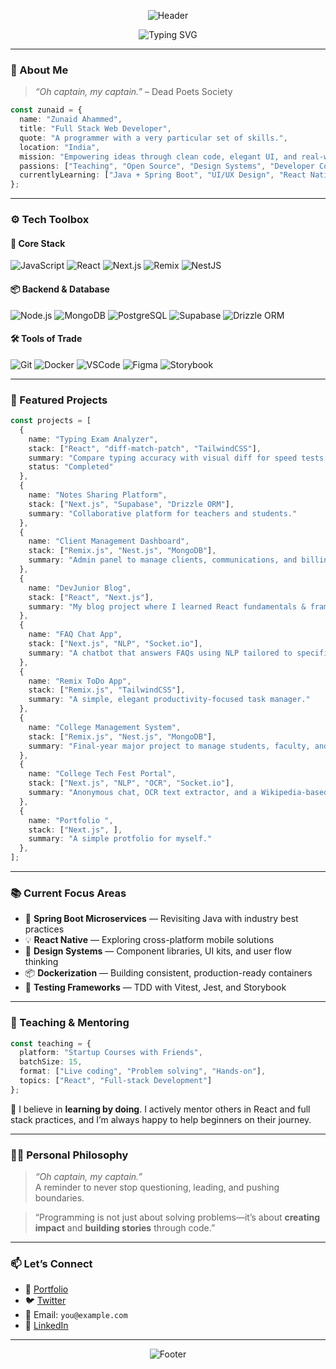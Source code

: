 
<p align="center">
  <img src="https://capsule-render.vercel.app/api?type=blur&height=300&color=gradient&text=Oh%20captain,%20my%20captain,%20I'm%20Zunaid%20Ahammed&textBg=false&reversal=false&fontAlign=50&descAlignY=83&fontSize=36" alt="Header" />
</p>

<p align="center">
  <img src="https://readme-typing-svg.demolab.com?font=Bitcount+Prop+Single&weight=600&size=24&duration=3000&pause=1000&color=00FFD2&center=true&vCenter=true&width=800&lines=Full+Stack+Web+Developer;Crafting+clean+code+and+modern+UX.;React.js+%7C+Next.js+%7C+Nest.js+%7C+Supabase+%7C+MongoDB;Learning+Daily,+Building+Always.;%F0%9F%92%A1+Founder+of+The+Syntax+%E2%80%93+Real+World+Builders+;" alt="Typing SVG" />
</p>

---

### 🧭 About Me

> _“Oh captain, my captain.”_ – Dead Poets Society

```ts
const zunaid = {
  name: "Zunaid Ahammed",
  title: "Full Stack Web Developer",
  quote: "A programmer with a very particular set of skills.",
  location: "India",
  mission: "Empowering ideas through clean code, elegant UI, and real-world solutions.",
  passions: ["Teaching", "Open Source", "Design Systems", "Developer Communities"],
  currentlyLearning: ["Java + Spring Boot", "UI/UX Design", "React Native"]
};
```

---

### ⚙️ Tech Toolbox

#### 🧠 Core Stack

![JavaScript](https://img.shields.io/badge/-JavaScript-F7DF1E?style=flat-square&logo=javascript&logoColor=black)
![React](https://img.shields.io/badge/-React-61DAFB?style=flat-square&logo=react&logoColor=black)
![Next.js](https://img.shields.io/badge/-Next.js-000000?style=flat-square&logo=nextdotjs&logoColor=white)
![Remix](https://img.shields.io/badge/-Remix-000?style=flat-square&logo=remix&logoColor=white)
![NestJS](https://img.shields.io/badge/-NestJS-E0234E?style=flat-square&logo=nestjs&logoColor=white)

#### 📦 Backend & Database

![Node.js](https://img.shields.io/badge/-Node.js-339933?style=flat-square&logo=node.js&logoColor=white)
![MongoDB](https://img.shields.io/badge/-MongoDB-47A248?style=flat-square&logo=mongodb&logoColor=white)
![PostgreSQL](https://img.shields.io/badge/-PostgreSQL-336791?style=flat-square&logo=postgresql&logoColor=white)
![Supabase](https://img.shields.io/badge/-Supabase-3ECF8E?style=flat-square&logo=supabase&logoColor=white)
![Drizzle ORM](https://img.shields.io/badge/-Drizzle%20ORM-4B0082?style=flat-square)

#### 🛠 Tools of Trade

![Git](https://img.shields.io/badge/-Git-F05032?style=flat-square&logo=git&logoColor=white)
![Docker](https://img.shields.io/badge/-Docker-2496ED?style=flat-square&logo=docker&logoColor=white)
![VSCode](https://img.shields.io/badge/-VSCode-007ACC?style=flat-square&logo=visualstudiocode&logoColor=white)
![Figma](https://img.shields.io/badge/-Figma-F24E1E?style=flat-square&logo=figma&logoColor=white)
![Storybook](https://img.shields.io/badge/-Storybook-FF4785?style=flat-square&logo=storybook&logoColor=white)

---

### 🚀 Featured Projects

```ts
const projects = [
  {
    name: "Typing Exam Analyzer",
    stack: ["React", "diff-match-patch", "TailwindCSS"],
    summary: "Compare typing accuracy with visual diff for speed tests."
    status: "Completed"
  },
  {
    name: "Notes Sharing Platform",
    stack: ["Next.js", "Supabase", "Drizzle ORM"],
    summary: "Collaborative platform for teachers and students."
  },
  {
    name: "Client Management Dashboard",
    stack: ["Remix.js", "Nest.js", "MongoDB"],
    summary: "Admin panel to manage clients, communications, and billing."
  },
  {
    name: "DevJunior Blog",
    stack: ["React", "Next.js"],
    summary: "My blog project where I learned React fundamentals & framework patterns."
  },
  {
    name: "FAQ Chat App",
    stack: ["Next.js", "NLP", "Socket.io"],
    summary: "A chatbot that answers FAQs using NLP tailored to specific domains."
  },
  {
    name: "Remix ToDo App",
    stack: ["Remix.js", "TailwindCSS"],
    summary: "A simple, elegant productivity-focused task manager."
  },
  {
    name: "College Management System",
    stack: ["Remix.js", "Nest.js", "MongoDB"],
    summary: "Final-year major project to manage students, faculty, and reports."
  },
  {
    name: "College Tech Fest Portal",
    stack: ["Next.js", "NLP", "OCR", "Socket.io"],
    summary: "Anonymous chat, OCR text extractor, and a Wikipedia-based NLP chatbot."
  },
  {
    name: "Portfolio ",
    stack: ["Next.js", ],
    summary: "A simple protfolio for myself."
  },
];
```

---

### 📚 Current Focus Areas

- 🧠 **Spring Boot Microservices** — Revisiting Java with industry best practices  
- 💡 **React Native** — Exploring cross-platform mobile solutions  
- 🎨 **Design Systems** — Component libraries, UI kits, and user flow thinking  
- 📦 **Dockerization** — Building consistent, production-ready containers  
- 🧪 **Testing Frameworks** — TDD with Vitest, Jest, and Storybook  

---

### 🧪 Teaching & Mentoring

```ts
const teaching = {
  platform: "Startup Courses with Friends",
  batchSize: 15,
  format: ["Live coding", "Problem solving", "Hands-on"],
  topics: ["React", "Full-stack Development"]
};
```

💬 I believe in **learning by doing**. I actively mentor others in React and full stack practices, and I’m always happy to help beginners on their journey.

---

### 🧘‍♂️ Personal Philosophy

> _“Oh captain, my captain.”_  
> A reminder to never stop questioning, leading, and pushing boundaries.

> “Programming is not just about solving problems—it’s about **creating impact** and **building stories** through code.”

---

### 📫 Let’s Connect

* 🔗 [Portfolio](https://your-portfolio-link.com)
* 🐦 [Twitter](https://twitter.com/yourhandle)
* 📧 Email: `you@example.com`
* 💼 [LinkedIn](https://linkedin.com/in/yourprofile)

---

<p align="center">
  <img src="https://capsule-render.vercel.app/api?type=waving&color=gradient:161b22,0d1117&height=160&section=footer&fontSize=18&fontAlignY=40&fontColor=58a6ff&fontFamily=Fira+Code&desc=“Simplicity+is+the+soul+of+efficiency.”+–+Austin+Freeman." alt="Footer" />
</p>
